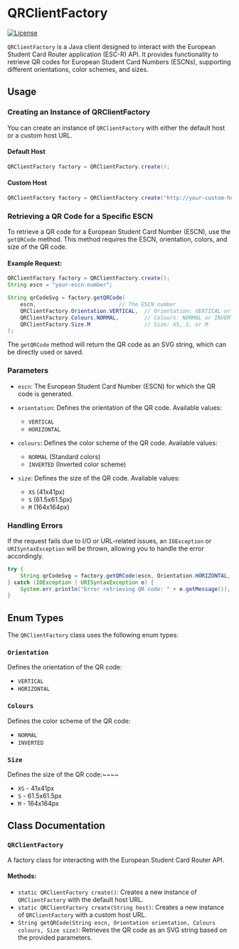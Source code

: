 # QRClientFactory

[![License](https://img.shields.io/badge/License-Apache_2.0-blue.svg)](https://opensource.org/licenses/Apache-2.0)

`QRClientFactory` is a Java client designed to interact with the European Student Card Router application (ESC-R) API. It provides functionality to retrieve QR codes for European Student Card Numbers (ESCNs), supporting different orientations, color schemes, and sizes.

## Usage

### Creating an Instance of QRClientFactory
You can create an instance of `QRClientFactory` with either the default host or a custom host URL.

#### Default Host
```java
QRClientFactory factory = QRClientFactory.create();
```

#### Custom Host
```java
QRClientFactory factory = QRClientFactory.create("http://your-custom-host.com");
```

### Retrieving a QR Code for a Specific ESCN
To retrieve a QR code for a European Student Card Number (ESCN), use the `getQRCode` method. This method requires the ESCN, orientation, colors, and size of the QR code.

#### Example Request:
```java
QRClientFactory factory = QRClientFactory.create();
String escn = "your-escn-number";

String qrCodeSvg = factory.getQRCode(
    escn,                          // The ESCN number
    QRClientFactory.Orientation.VERTICAL,  // Orientation: VERTICAL or HORIZONTAL
    QRClientFactory.Colours.NORMAL,        // Colours: NORMAL or INVERTED
    QRClientFactory.Size.M                 // Size: XS, S, or M
);
```

The `getQRCode` method will return the QR code as an SVG string, which can be directly used or saved.

### Parameters

- `escn`: The European Student Card Number (ESCN) for which the QR code is generated.
- `orientation`: Defines the orientation of the QR code. Available values:
    - `VERTICAL`
    - `HORIZONTAL`

- `colours`: Defines the color scheme of the QR code. Available values:
    - `NORMAL` (Standard colors)
    - `INVERTED` (Inverted color scheme)

- `size`: Defines the size of the QR code. Available values:
    - `XS` (41x41px)
    - `S` (61.5x61.5px)
    - `M` (164x164px)

### Handling Errors
If the request fails due to I/O or URL-related issues, an `IOException` or `URISyntaxException` will be thrown, allowing you to handle the error accordingly.

```java
try {
    String qrCodeSvg = factory.getQRCode(escn, Orientation.HORIZONTAL, Colours.INVERTED, Size.S);
} catch (IOException | URISyntaxException e) {
    System.err.println("Error retrieving QR code: " + e.getMessage());
}
```

## Enum Types

The `QRClientFactory` class uses the following enum types:

### `Orientation`
Defines the orientation of the QR code:
- `VERTICAL`
- `HORIZONTAL`

### `Colours`
Defines the color scheme of the QR code:
- `NORMAL`
- `INVERTED`

### `Size`
Defines the size of the QR code:~~~~
- `XS` - 41x41px
- `S`  - 61.5x61.5px
- `M`  - 164x164px

## Class Documentation

### `QRClientFactory`
A factory class for interacting with the European Student Card Router API.

#### Methods:
- `static QRClientFactory create()`: Creates a new instance of `QRClientFactory` with the default host URL.
- `static QRClientFactory create(String host)`: Creates a new instance of `QRClientFactory` with a custom host URL.
- `String getQRCode(String escn, Orientation orientation, Colours colours, Size size)`: Retrieves the QR code as an SVG string based on the provided parameters.